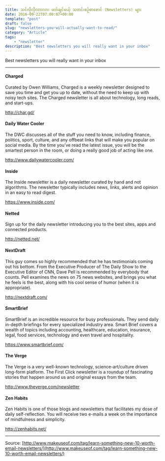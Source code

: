 ```yaml
---
title: သင်လိုလိုလားလား ဖတ်ချင်မယ့် သတင်းစဉ်စာစောင် (Newsletters) များ
date: 2016-09-22T07:00:07+00:00
template: "post"  
draft: false  
slug: "newsletters-you-will-actually-want-to-read/"  
category: "Article"  
tags:
    - "newsletter"
description: "Best newsletters you will really want in your inbox"
---
```

Best newsletters you will really want in your inbox

---

#### Charged
Curated by Owen Williams, Charged is a weekly newsletter designed to save you time and get you up to date, without the need to keep up with noisy tech sites. The Charged newsletter is all about technology, long reads, and start-ups.

<http://char.gd/>

#### Daily Water Cooler
The DWC discusses all of the stuff you need to know, including finance, politics, sport, culture, and any offbeat links that will make you popular on social media. By the time you’ve read the latest issue, you will be the smartest person in the room, or doing a really good job of acting like one.

<http://www.dailywatercooler.com/>

#### Inside
The Inside newsletter is a daily newsletter curated by hand and not algorithms. The newsletter typically includes news, links, alerts and opinion in an easy to read digest.

<https://www.inside.com/>

#### Netted
Sign up for the daily newsletter introducing you to the best sites, apps and connected products.

<http://netted.net/>

#### NextDraft
This guy comes so highly recommended that he has testimonials coming out his bottom. From the Executive Producer of The Daily Show to the Executive Editor of CNN, Dave Pell is recommended by everybody that counts. Pell examines the news on 75 news websites, and brings you what he feels is the best, along with his cool sense of humor (when it is appropriate).

<http://nextdraft.com/>

#### SmartBrief
SmartBrief is an incredible resource for busy professionals. They send daily in-depth briefings for every specialized industry area. Smart Brief covers a wealth of topics including accounting, healthcare, education, insurance, legal, food services, technology and even travel and hospitality.

<https://www.smartbrief.com/>

#### The Verge
The Verge is a very well-known technology, science-art/culture driven long-form platform. The First Click newsletter is a roundup of fascinating stories that happen around us and original essays from the team.

<http://www.theverge.com/newsletter>

#### Zen Habits
Zen Habits is one of those blogs and newsletters that facilitates my dose of daily self-reflection. You will receive two e-mails a week on the importance of mindfulness and simplicity.

<http://zenhabits.net/>

---
  
Source: [http://www.makeuseof.com/tag/learn-something-new-10-worth-email-newsletters/](http://www.makeuseof.com/tag/learn-something-new-10-worth-email-newsletters/)